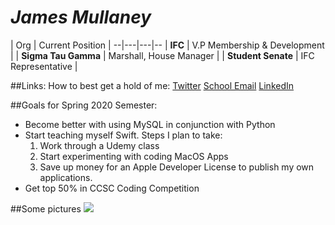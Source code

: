# *James Mullaney*

  | Org | Current Position  |
--|---|---|--
|  **IFC** | V.P Membership & Development  |
| **Sigma Tau Gamma**  |  Marshall, House Manager |
|  **Student Senate** |  IFC Representative |

##Links:
How to best get a hold of me:
[Twitter](https://twitter.com/JamesRMullaney)
[School Email](S534693@nwmissouri.edu)
[LinkedIn](https://www.linkedin.com/in/jrjmullaney)

##Goals for Spring 2020 Semester:
* Become better with using MySQL in conjunction with Python
* Start teaching myself Swift. Steps I plan to take:
  1. Work through a Udemy class
  2. Start experimenting with coding MacOS Apps
  3. Save up money for an Apple Developer License to publish my own applications.
* Get top 50% in CCSC Coding Competition

##Some pictures
![](/images/2020/01/67756130_3327145177299454_2512248361386508288_o.jpg)
